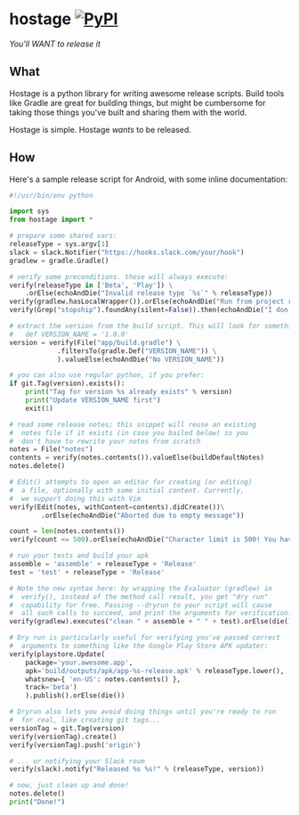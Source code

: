 hostage [![PyPI](http://img.shields.io/pypi/v/hostage.svg?style=flat)](https://pypi.python.org/pypi/hostage)  
=======

*You'll WANT to release it*

## What

Hostage is a python library for writing awesome release scripts. Build tools
like Gradle are great for building things, but might be cumbersome for taking
those things you've built and sharing them with the world. 

Hostage is simple. Hostage *wants* to be released.

## How

Here's a sample release script for Android, with some inline documentation:

```python
#!/usr/bin/env python

import sys
from hostage import *

# prepare some shared vars:
releaseType = sys.argv[1]
slack = slack.Notifier("https://hooks.slack.com/your/hook")
gradlew = gradle.Gradle()

# verify some preconditions. these will always execute:
verify(releaseType in ['Beta', 'Play']) \
    .orElse(echoAndDie("Invalid release type `%s`" % releaseType))
verify(gradlew.hasLocalWrapper()).orElse(echoAndDie("Run from project root"))
verify(Grep("stopship").foundAny(silent=False)).then(echoAndDie("I don't think so"))

# extract the version from the build script. This will look for something like:
#   def VERSION_NAME = '1.0.0'
version = verify(File("app/build.gradle") \
            .filtersTo(gradle.Def("VERSION_NAME")) \
            ).valueElse(echoAndDie("No VERSION_NAME"))

# you can also use regular python, if you prefer:
if git.Tag(version).exists():
    print("Tag for version %s already exists" % version)
    print("Update VERSION_NAME first")
    exit(1)

# read some release notes; this snippet will reuse an existing
#  notes file if it exists (in case you bailed below) so you
#  don't have to rewrite your notes from scratch
notes = File("notes")
contents = verify(notes.contents()).valueElse(buildDefaultNotes)
notes.delete()

# Edit() attempts to open an editor for creating (or editing)
#  a file, optionally with some initial content. Currently,
#  we support doing this with Vim
verify(Edit(notes, withContent=contents).didCreate())\
        .orElse(echoAndDie("Aborted due to empty message"))

count = len(notes.contents())
verify(count <= 500).orElse(echoAndDie("Character limit is 500! You have %d" % count))

# run your tests and build your apk
assemble = 'assemble' + releaseType + 'Release'
test = 'test' + releaseType + 'Release'

# Note the new syntax here: by wrapping the Evaluator (gradlew) in
#  verify(), instead of the method call result, you get "dry run"
#  capability for free. Passing --dryrun to your script will cause
#  all such calls to succeed, and print the arguments for verification.
verify(gradlew).executes("clean " + assemble + " " + test).orElse(die())

# Dry run is particularly useful for verifying you've passed correct
#  arguments to something like the Google Play Store APK updater:
verify(playstore.Update(
    package='your.awesome.app',
    apk='build/outputs/apk/app-%s-release.apk' % releaseType.lower(),
    whatsnew={ 'en-US': notes.contents() },
    track='beta')
    ).publish().orElse(die())

# Dryrun also lets you avoid doing things until you're ready to run
#  for real, like creating git tags...
versionTag = git.Tag(version)
verify(versionTag).create()
verify(versionTag).push('origin') 

# ... or notifying your Slack room
verify(slack).notify("Released %s %s!" % (releaseType, version))

# now, just clean up and done!
notes.delete()
print("Done!")
```
